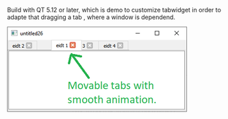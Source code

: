 Build with QT 5.12 or later, which is demo to customize tabwidget in order to adapte that dragging a tab , where a window is dependend. 

![](https://github.com/Qt-Widgets/tabwidget_drag_window/blob/master/tabs.png)
